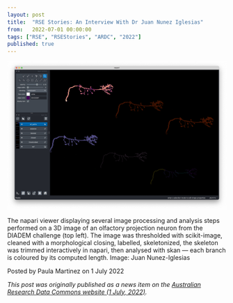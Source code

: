 ```yaml
---
layout: post
title:  "RSE Stories: An Interview With Dr Juan Nunez Iglesias"
from:   2022-07-01 00:00:00
tags: ["RSE", "RSEStories", "ARDC", "2022"]
published: true                     
---
```


![Banner shows The napari viewer displaying several image processing and analysis steps performed on a 3D image of an olfactory projection neuron from the DIADEM challenge (top left). Image credit: Juan Nunez-Iglesias](/assets/2022-07-01__napari.png)
<figcaption>The napari viewer displaying several image processing and analysis steps performed on a 3D image of an olfactory projection neuron from the DIADEM challenge (top left). The image was thresholded with scikit-image, cleaned with a morphological closing, labelled, skeletonized, the skeleton was trimmed interactively in napari, then analysed with skan — each branch is coloured by its computed length. Image: Juan Nunez-Iglesias</figcaption>

Posted by Paula Martinez on 1 July 2022

<em>This post was originally published as a news item on the 
    <a href="https://ardc.edu.au/news/shaping-research-software-an-interview-with-dr-juan-nunez-iglesias"
target="_blank" rel="noopener noreferrer">Australian Research Data Commons website (1 July, 2022)</a>.
</em>

